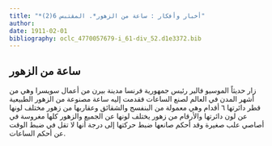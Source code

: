 ```yaml
---
title: "*أخبار وأفكار : ساعة من الزهور*. المقتبس 6(2)"
author: 
date: 1911-02-01
bibliography: oclc_4770057679-i_61-div_52.d1e3372.bib
---
```




##  ساعة من الزهور 


 زار حديثاً  الموسيو فالير  رئيس  جمهورية  فرنسا  مدينة  بيرن  من أعمال  سويسرا  وهي من أشهر المدن في العالم لصنع الساعات فقدمت إليه ساعة مصنوعة من الزهور الطبيعية قطر دائرتها  ٦  أقدام وهي معمولة من البنفسج والشقائق وعقاربها من زهور مختلف لونها عن لون دائرتها والأرقام من زهور يختلف لونها عن الجميع والزهور كلها مغروسة في   أصاصي علب صغيرة وقد أحكم صانعها ضبط حركتها إلى درجة أنها لا تقل في ضبط الوقت عن أحكم الساعات. 
